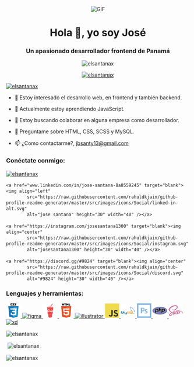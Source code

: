 <div id="header" align="center">
<img src="https://media.giphy.com/media/VTtANKl0beDFQRLDTh/giphy.gif" width="25%" alt="GIF">
</div>


<h1 align="center">Hola 👋, yo soy José</h1>
<h3 align="center">Un apasionado desarrollador frontend de Panamá</h3>

<p align="center"> <img src="https://komarev.com/ghpvc/?username=elsantanax&label=Profile%20views&color=0e75b6&style=flat"
        alt="elsantanax" /> </p>

<p align="center"> <a href="https://github.com/ryo-ma/github-profile-trophy"><img
            src="https://github-profile-trophy.vercel.app/?username=elsantanax" alt="elsantanax" /></a> </p>

<p align="left"> <a href="https://twitter.com/elsantanax" target="blank"><img
            src="https://img.shields.io/twitter/follow/elsantanax?logo=twitter&style=for-the-badge"
            alt="elsantanax" /></a> </p>

- 👀 Estoy interesado el desarrollo web, en frontend y también backend.

- 🌱 Actualmente estoy aprendiendo JavaScript.

- 👯 Estoy buscando colaborar en alguna empresa como desarrollador.

- 💬 Preguntame sobre HTML, CSS, SCSS y MySQL.

- 📫 ¿Como contactarme?, jbsanty13@gmail.com


<h3 align="left">Conéctate conmigo:</h3>
<p align="left">
    <a href="https://twitter.com/elsantanax" target="blank"><img align="center"
            src="https://raw.githubusercontent.com/rahuldkjain/github-profile-readme-generator/master/src/images/icons/Social/twitter.svg"
            alt="elsantanax" height="30" width="40" /></a>

    <a href="www.linkedin.com/in/jose-santana-8a8559245" target="blank"><img align="left"
            src="https://raw.githubusercontent.com/rahuldkjain/github-profile-readme-generator/master/src/images/icons/Social/linked-in-alt.svg"
            alt="jose santana" height="30" width="40" /></a>

    <a href="https://instagram.com/josesantana1300" target="blank"><img align="center"
            src="https://raw.githubusercontent.com/rahuldkjain/github-profile-readme-generator/master/src/images/icons/Social/instagram.svg"
            alt="josesantana1300" height="30" width="40" /></a>

    <a href="https://discord.gg/#9824" target="blank"><img align="center"
            src="https://raw.githubusercontent.com/rahuldkjain/github-profile-readme-generator/master/src/images/icons/Social/discord.svg"
            alt="#9824" height="30" width="40" /></a>
</p>

<h3 align="left">Lenguajes y herramientas: </h3>
<p align="left"> <a href="https://www.w3schools.com/css/" target="_blank" rel="noreferrer"> <img
            src="https://raw.githubusercontent.com/devicons/devicon/master/icons/css3/css3-original-wordmark.svg"
            alt="css3" width="40" height="40" /> </a> <a href="https://www.figma.com/" target="_blank" rel="noreferrer">
        <img src="https://www.vectorlogo.zone/logos/figma/figma-icon.svg" alt="figma" width="40" height="40" /> </a> <a
        href="https://gulpjs.com" target="_blank" rel="noreferrer"> <img
            src="https://raw.githubusercontent.com/devicons/devicon/master/icons/gulp/gulp-plain.svg" alt="gulp"
            width="40" height="40" /> </a> <a href="https://www.w3.org/html/" target="_blank" rel="noreferrer"> <img
            src="https://raw.githubusercontent.com/devicons/devicon/master/icons/html5/html5-original-wordmark.svg"
            alt="html5" width="40" height="40" /> </a> <a href="https://www.adobe.com/in/products/illustrator.html"
        target="_blank" rel="noreferrer"> <img
            src="https://www.vectorlogo.zone/logos/adobe_illustrator/adobe_illustrator-icon.svg" alt="illustrator"
            width="40" height="40" /> </a> <a href="https://developer.mozilla.org/en-US/docs/Web/JavaScript"
        target="_blank" rel="noreferrer"> <img
            src="https://raw.githubusercontent.com/devicons/devicon/master/icons/javascript/javascript-original.svg"
            alt="javascript" width="40" height="40" /> </a> <a href="https://www.mysql.com/" target="_blank"
        rel="noreferrer"> <img
            src="https://raw.githubusercontent.com/devicons/devicon/master/icons/mysql/mysql-original-wordmark.svg"
            alt="mysql" width="40" height="40" /> </a> <a href="https://www.photoshop.com/en" target="_blank"
        rel="noreferrer"> <img
            src="https://raw.githubusercontent.com/devicons/devicon/master/icons/photoshop/photoshop-line.svg"
            alt="photoshop" width="40" height="40" /> </a> <a href="https://www.php.net" target="_blank"
        rel="noreferrer"> <img
            src="https://raw.githubusercontent.com/devicons/devicon/master/icons/php/php-original.svg" alt="php"
            width="40" height="40" /> </a> <a href="https://sass-lang.com" target="_blank" rel="noreferrer"> <img
            src="https://raw.githubusercontent.com/devicons/devicon/master/icons/sass/sass-original.svg" alt="sass"
            width="40" height="40" /> </a> <a href="https://www.adobe.com/products/xd.html" target="_blank"
        rel="noreferrer"> <img src="https://cdn.worldvectorlogo.com/logos/adobe-xd.svg" alt="xd" width="40"
            height="40" /> </a> </p>

<p><img align="center"
        src="https://github-readme-stats.vercel.app/api/top-langs?username=elsantanax&show_icons=true&locale=en&layout=compact"
        alt="elsantanax" /></p>

<p>&nbsp;<img align="center"
        src="https://github-readme-stats.vercel.app/api?username=elsantanax&show_icons=true&locale=en"
        alt="elsantanax" /></p>

<p><img align="center" src="https://github-readme-streak-stats.herokuapp.com/?user=elsantanax&" alt="elsantanax" /></p>



<!---
ElSantanax/ElSantanax is a ✨ special ✨ repository because its `README.md` (this file) appears on your GitHub profile.
You can click the Preview link to take a look at your changes.
--->
